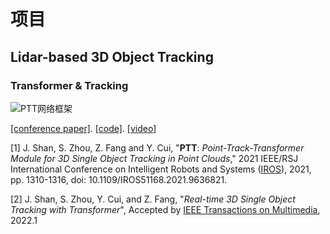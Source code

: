 # 项目




## Lidar-based 3D Object Tracking

### Transformer & Tracking

![PTT网络框架](https://pictures-1309138036.cos.ap-nanjing.myqcloud.com/img/20220113195111.png)

[[conference paper]](https://ieeexplore.ieee.org/document/9636821). [[code]](https://github.com/shanjiayao/PTT). [[video]](https://youtu.be/tN37kB74Lak)

[1] J. Shan, S. Zhou, Z. Fang and Y. Cui, "**PTT**: *Point-Track-Transformer Module for 3D Single Object Tracking in Point Clouds*," 2021 IEEE/RSJ International Conference on Intelligent Robots and Systems ([IROS](https://www.iros2021.org/)), 2021, pp. 1310-1316, doi: 10.1109/IROS51168.2021.9636821. 

[2] J. Shan, S. Zhou, Y. Cui, and Z. Fang, "*Real-time 3D Single Object Tracking with Transformer*", Accepted by [IEEE Transactions on Multimedia](https://signalprocessingsociety.org/publications-resources/ieee-transactions-multimedia), 2022.1


